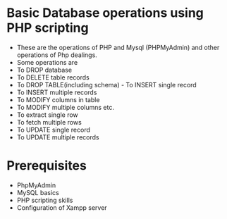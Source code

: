 # Basic Database operations using PHP scripting    
- These are the operations of PHP and Mysql (PHPMyAdmin) and other operations of Php dealings.
- Some operations are
- To DROP database
- To DELETE table records
- To DROP TABLE(including schema)   - To INSERT single record
- To INSERT multiple records
- To MODIFY columns in table
- To MODIFY multiple columns etc.
- To extract single row
- To fetch multiple rows
- To UPDATE single record
- To UPDATE multiple records 
# Prerequisites 
- PhpMyAdmin
- MySQL basics
- PHP scripting skills
- Configuration of Xampp server 

